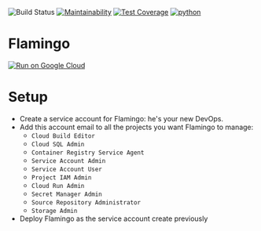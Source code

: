 ![Build Status](https://github.com/flamingo-run/flamingo/workflows/Github%20CI/badge.svg)
[![Maintainability](https://api.codeclimate.com/v1/badges/50d9f44092cbc7ee4308/maintainability)](https://codeclimate.com/github/flamingo-run/flamingo/maintainability)
[![Test Coverage](https://api.codeclimate.com/v1/badges/50d9f44092cbc7ee4308/test_coverage)](https://codeclimate.com/github/flamingo-run/flamingo/test_coverage)
[![python](https://img.shields.io/badge/python-3.9-blue.svg)](https://www.python.org/)

# Flamingo

[![Run on Google Cloud](https://deploy.cloud.run/button.svg)](https://deploy.cloud.run)


# Setup

- Create a service account for Flamingo: he's your new DevOps.
- Add this account email to all the projects you want Flamingo to manage:
   - `Cloud Build Editor`
   - `Cloud SQL Admin`
   - `Container Registry Service Agent`
   - `Service Account Admin`
   - `Service Account User`
   - `Project IAM Admin`
   - `Cloud Run Admin`
   - `Secret Manager Admin`
   - `Source Repository Administrator`
   - `Storage Admin`
- Deploy Flamingo as the service account create previously
 
